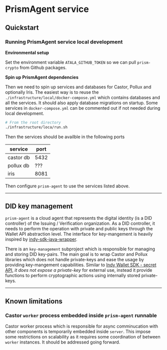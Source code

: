 # PrismAgent service

## Quickstart

### Running PrismAgent service local development

__Environmental setup__

Set the environment variable `ATALA_GITHUB_TOKEN` so we can pull `prism-crypto` from Github packages.

__Spin up PrismAgent dependencies__

Then we need to spin up services and databases for Castor, Pollux and optionally Iris.
The easiest way is to reuse the `./infrastructure/local/docker-compose.yml` which contains
databases and all the services. It should also apply database migrations on startup.
Some services in `docker-compose.yml` can be commented out if not needed
during local development.

```bash
# From the root directory
./infrastructure/loca/run.sh
```
Then the services should be availble in the following ports

|service|port|
|---|---|
|castor db|5432|
|pollux db|???|
|iris|8081|

Then configure `prism-agent` to use the services listed above.

---

## DID key management

`prism-agent` is a cloud agent that represents the digital identity (is a DID controller)
of the Issuing / Verification organization. As a DID controller, it needs to perform
the operation with private and public keys through the Wallet API abstraction level.
The interface for key-mangement is heavily inspired by
[indy-sdk-java-wrapper](https://github.com/hyperledger/indy-sdk/tree/main/wrappers/java).

There is an `key-management` subproject which is responsible for managing and storing DID key-pairs.
The main goal is to wrap Castor and Pollux libraries which does not handle private-keys
and ease the usage by providing key-mangement capabilities.
Similar to [Indy Wallet SDK - secret API](https://github.com/hyperledger/indy-sdk/tree/main/docs/design/003-wallet-storage#secrets-api),
*it does not expose a private-key* for external use, instead it provide functions to perform cryptographic actions using internally stored private-keys.

---

## Known limitations

### Castor `worker` process embedded inside `prism-agent` runnable

Castor worker process which is responsible for async comminucation with other components is temporarily embedded inside `server`.
This impose some restrictions on scalability as it requires some coordination of between `worker` instances.
It should be addressed going forward.
